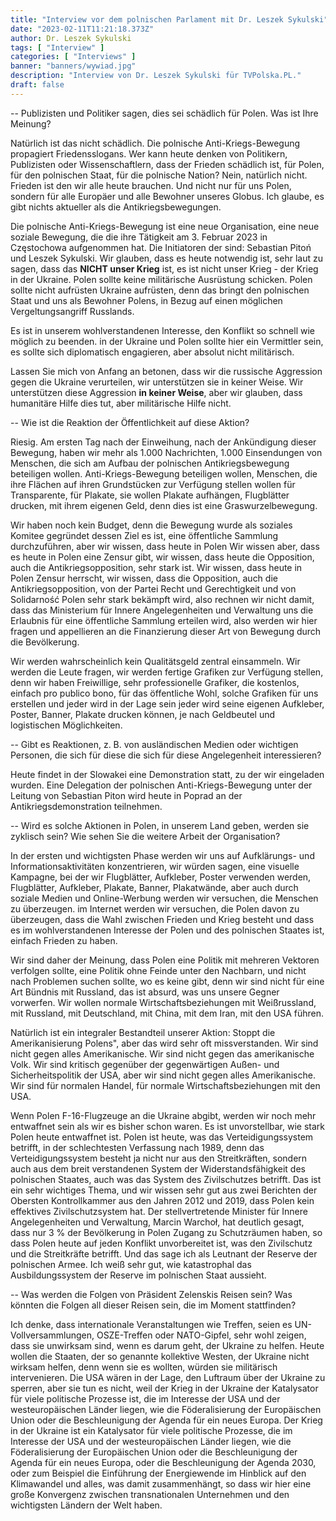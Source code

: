 ```yaml
---
title: "Interview vor dem polnischen Parlament mit Dr. Leszek Sykulski"
date: "2023-02-11T11:21:18.373Z"
author: Dr. Leszek Sykulski
tags: [ "Interview" ]
categories: [ "Interviews" ]
banner: "banners/wywiad.jpg"
description: "Interview von Dr. Leszek Sykulski für TVPolska.PL."
draft: false
---
```


-- Publizisten und Politiker sagen, dies sei schädlich für Polen. Was ist Ihre Meinung?


Natürlich ist das nicht schädlich.
Die polnische Anti-Kriegs-Bewegung propagiert Friedensslogans. Wer kann heute denken
von Politikern, Publizisten oder Wissenschaftlern, dass der Frieden schädlich ist, für Polen,
für den polnischen Staat, für die polnische Nation? Nein, natürlich nicht. Frieden ist
den wir alle heute brauchen. Und nicht nur für uns Polen, sondern für alle
Europäer und alle Bewohner unseres Globus. Ich glaube, es gibt nichts
aktueller als die Antikriegsbewegungen.


Die polnische Anti-Kriegs-Bewegung ist eine neue Organisation, eine neue soziale Bewegung, die
die ihre Tätigkeit am 3. Februar 2023 in Częstochowa aufgenommen hat. Die Initiatoren der
sind: Sebastian Pitoń und Leszek Sykulski. Wir glauben, dass es heute notwendig ist, sehr
laut zu sagen, dass das __NICHT unser Krieg__ ist, es ist nicht unser Krieg - der Krieg in der Ukraine.
Polen sollte keine militärische Ausrüstung schicken. Polen sollte nicht aufrüsten
Ukraine aufrüsten, denn das bringt den polnischen Staat und uns als
Bewohner Polens, in Bezug auf einen möglichen Vergeltungsangriff Russlands.


Es ist in unserem wohlverstandenen Interesse, den Konflikt so schnell wie möglich zu beenden.
in der Ukraine und Polen sollte hier ein Vermittler sein, es sollte sich diplomatisch engagieren,
aber absolut nicht militärisch.


Lassen Sie mich von Anfang an betonen, dass wir die russische Aggression gegen die Ukraine verurteilen, wir unterstützen sie in keiner Weise.
Wir unterstützen diese Aggression __in keiner Weise__, aber wir glauben, dass humanitäre Hilfe dies tut, aber militärische Hilfe nicht.


-- Wie ist die Reaktion der Öffentlichkeit auf diese Aktion?


Riesig. Am ersten Tag nach der Einweihung, nach der Ankündigung dieser Bewegung, haben wir mehr als
1.000 Nachrichten, 1.000 Einsendungen von Menschen, die sich am Aufbau der polnischen Antikriegsbewegung beteiligen wollen.
Anti-Kriegs-Bewegung beteiligen wollen, Menschen, die ihre Flächen auf ihren Grundstücken zur Verfügung stellen wollen für Transparente, für Plakate, sie wollen Plakate aufhängen, Flugblätter drucken, mit ihrem eigenen Geld, denn dies ist eine Graswurzelbewegung.


Wir haben noch kein Budget, denn die Bewegung wurde als soziales Komitee gegründet dessen Ziel es ist, eine öffentliche Sammlung durchzuführen, aber wir wissen, dass heute in Polen Wir wissen aber, dass es heute in Polen eine Zensur gibt, wir wissen, dass heute die Opposition, auch die Antikriegsopposition, sehr stark ist.
Wir wissen, dass heute in Polen Zensur herrscht, wir wissen, dass die Opposition, auch die Antikriegsopposition, von der Partei Recht und Gerechtigkeit und von Solidarność Polen sehr stark bekämpft wird, also rechnen wir nicht damit, dass das Ministerium für Innere Angelegenheiten und Verwaltung uns die Erlaubnis für eine öffentliche Sammlung erteilen wird, also werden wir hier fragen
und appellieren an die Finanzierung dieser Art von Bewegung durch die Bevölkerung.


Wir werden wahrscheinlich kein Qualitätsgeld zentral einsammeln. Wir werden die Leute fragen, wir werden fertige Grafiken zur Verfügung stellen, denn wir haben Freiwillige, sehr professionelle Grafiker, die kostenlos, einfach pro publico bono, für das öffentliche Wohl, solche Grafiken für uns erstellen und jeder wird in der Lage sein jeder wird seine eigenen Aufkleber, Poster, Banner, Plakate drucken können, je nach Geldbeutel und logistischen Möglichkeiten.


-- Gibt es Reaktionen, z. B. von ausländischen Medien oder wichtigen Personen, die sich für diese
die sich für diese Angelegenheit interessieren?


Heute findet in der Slowakei eine Demonstration statt, zu der wir eingeladen wurden. Eine Delegation der polnischen Anti-Kriegs-Bewegung unter der Leitung von Sebastian Piton wird heute in Poprad an der Antikriegsdemonstration teilnehmen.


-- Wird es solche Aktionen in Polen, in unserem Land geben, werden sie zyklisch sein?
Wie sehen Sie die weitere Arbeit der Organisation?


In der ersten und wichtigsten Phase werden wir uns auf Aufklärungs- und Informationsaktivitäten konzentrieren, wir würden sagen, eine visuelle Kampagne, bei der wir Flugblätter, Aufkleber, Poster verwenden werden, Flugblätter, Aufkleber, Plakate, Banner, Plakatwände, aber auch durch soziale Medien und Online-Werbung werden wir versuchen, die Menschen zu überzeugen.
im Internet werden wir versuchen, die Polen davon zu überzeugen, dass die Wahl zwischen Frieden und Krieg besteht und dass es im wohlverstandenen Interesse der Polen und des polnischen Staates ist, einfach Frieden zu haben.


Wir sind daher der Meinung, dass Polen eine Politik mit mehreren Vektoren verfolgen sollte, eine Politik ohne Feinde unter den Nachbarn, und nicht nach Problemen suchen sollte, wo es keine gibt, denn wir sind nicht für eine Art Bündnis mit Russland, das ist absurd, was uns unsere Gegner vorwerfen. Wir wollen normale Wirtschaftsbeziehungen mit Weißrussland, mit Russland, mit Deutschland, mit China, mit dem Iran, mit den USA führen.


Natürlich ist ein integraler Bestandteil unserer Aktion: Stoppt die Amerikanisierung Polens", aber das wird sehr oft missverstanden. Wir sind nicht gegen alles Amerikanische. Wir sind nicht gegen das amerikanische Volk. Wir sind kritisch gegenüber der gegenwärtigen Außen- und Sicherheitspolitik der USA, aber wir sind nicht gegen alles Amerikanische. Wir sind für normalen Handel, für normale Wirtschaftsbeziehungen mit den USA.


Wenn Polen F-16-Flugzeuge an die Ukraine abgibt, werden wir noch mehr entwaffnet sein
als wir es bisher schon waren. Es ist unvorstellbar, wie stark Polen heute entwaffnet ist. Polen ist heute, was das Verteidigungssystem betrifft, in der schlechtesten Verfassung nach 1989, denn das Verteidigungssystem besteht ja nicht nur aus den Streitkräften, sondern auch aus dem breit verstandenen System der Widerstandsfähigkeit des polnischen Staates, auch was das System des Zivilschutzes betrifft. Das ist ein sehr wichtiges Thema, und wir wissen sehr gut aus zwei Berichten der Obersten Kontrollkammer aus den Jahren 2012 und 2019, dass Polen kein effektives Zivilschutzsystem hat. Der stellvertretende Minister für Innere Angelegenheiten und Verwaltung, Marcin Warchoł, hat deutlich gesagt, dass nur 3 % der Bevölkerung in Polen Zugang zu Schutzräumen haben, so dass Polen heute auf jeden Konflikt unvorbereitet ist, was den Zivilschutz und die Streitkräfte betrifft. Und das sage ich als Leutnant der Reserve der polnischen Armee. Ich weiß sehr gut, wie katastrophal das Ausbildungssystem der Reserve im polnischen Staat aussieht.


-- Was werden die Folgen von Präsident Zelenskis Reisen sein? Was könnten die Folgen all dieser Reisen sein, die im Moment stattfinden?


Ich denke, dass internationale Veranstaltungen wie Treffen, seien es UN-Vollversammlungen, OSZE-Treffen oder NATO-Gipfel, sehr wohl zeigen, dass sie unwirksam sind, wenn es darum geht, der Ukraine zu helfen. Heute wollen die Staaten, der so genannte kollektive Westen, der Ukraine nicht wirksam helfen, denn wenn sie es wollten, würden sie militärisch intervenieren. Die USA wären in der Lage, den Luftraum über der Ukraine zu sperren, aber sie tun es nicht, weil der Krieg in der Ukraine der Katalysator für viele politische Prozesse ist, die im Interesse der USA und der westeuropäischen Länder liegen, wie die Föderalisierung der Europäischen Union oder die Beschleunigung der Agenda für ein neues Europa.
Der Krieg in der Ukraine ist ein Katalysator für viele politische Prozesse, die im Interesse der USA und der westeuropäischen Länder liegen, wie die Föderalisierung der Europäischen Union oder die Beschleunigung der Agenda für ein neues Europa, oder die Beschleunigung der Agenda 2030, oder zum Beispiel die Einführung der Energiewende im Hinblick auf den Klimawandel und alles, was damit zusammenhängt, so dass wir hier eine große Konvergenz zwischen transnationalen Unternehmen und den wichtigsten Ländern der Welt haben.
